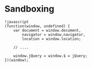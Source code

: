 # Sandboxing

	!javascript
	(function(window, undefined) {
		var document = window.document,
			navigator = window.navigator,
			location = window.location;
		
		// ....
		
		window.jQuery = window.$ = jQuery;
	})(window);  